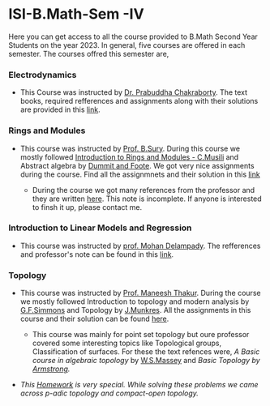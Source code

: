 ﻿# ISI-B.Math-Sem -IV
Here you can get access to all the course provided to B.Math Second Year Students on the year 2023. In general, five courses are offered in each semester. The courses offred this semester are,

### Electrodynamics ###
  * This Course was instructed by [Dr. Prabuddha Chakraborty](https://www.isibang.ac.in/~adean/infsys/database/Bmath/Ele.html/ "Dr. Prabuddha Chakraborty"). The text books, required refferences and assignments along with their solutions are provided in this [link](https://github.com/Trishan8/ISI-B.Math-Sem--III/tree/main/Electrodynamics).


### Rings and Modules ###  
  * This course was instructed by [Prof. B.Sury](https://www.isibang.ac.in/~sury/). During this course we mostly followed [Introduction to Rings and Modules - C.Musili](https://libgen.rs/book/index.php?md5=FFF8CA8E2C8ADF55A09FF626B255E4BC) and Abstract algebra by [Dummit and Foote](https://dokumen.tips/documents/dummit-and-foote-abstract-algebra-third-edition.html). We got very nice assignments during the course. Find all the assignmnets and their solution in this [link](https://github.com/Trishan8/ISI-B.Math-Sem--III/blob/main/Rings%20and%20Modules)
  
    * During the course we got many references from the professor and they are written [here](https://github.com/Trishan8/ISI-B.Math-Sem--III/blob/main/Rings%20and%20Modules/Concise%20Lecture%20Notes%20(Incomplete).pdf). This note is incomplete. If anyone is interested to finsh it up, please contact me.


### Introduction to Linear Models and Regression ##
 * This course was instructed by [prof. Mohan Delampady](https://www.isibang.ac.in/~mohan/). The refferences and professor's note can be found in this [link](https://github.com/Trishan8/ISI-B.Math-Sem-IV/tree/main/Introduction%20to%20Linear%20Models%20and%20Regression).

### Topology ###

* This course was instructed by [Prof. Maneesh Thakur](https://isi.irins.org/profile/122628). During the course we mostly followed Introduction to topology and modern analysis by [G.F.Simmons](https://www.academia.edu/41477596/_Simmons_Introduction_to_Topology_and_Modern_Analysis) and Topology by [J.Munkres](http://mathcenter.spb.ru/nikaan/2019/topology/4.pdf). All the assignments in this course and their solution can be found [here](https://github.com/Trishan8/ISI-B.Math-Sem-IV/tree/main/Topology). 


  * This course was mainly for point set topology but oure professor covered some interesting topics like Topological groups, Classification of surfaces. For these the text refences were, <em> A Basic course in algebraic topology </em> by [W.S.Massey](https://link.springer.com/book/10.1007/978-1-4939-9063-4) and <em> Basic Topology by [Armstrong](https://libgen.rs/book/index.php?md5=8B995F78BB1E7FA0B53CA57F21FD5003).
 
 * This [Homework](https://github.com/Trishan8/ISI-B.Math-Sem-IV/blob/main/Topology/Topo-homework-2(Printed).pdf) is very special. While solving these problems we came across p-adic topology and compact-open topology.
